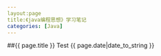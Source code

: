 ```yaml
---
layout:page
title:《java编程思想》学习笔记
categories: [Java]
---
```

##{{ page.title }}
Test
{{ page.date|date_to_string }}